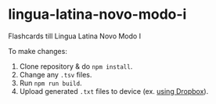 # lingua-latina-novo-modo-i
Flashcards till Lingua Latina Novo Modo I

To make changes:
1. Clone repository & do `npm install`.
2. Change any `.tsv` files.
3. Run `npm run build`.
4. Upload generated `.txt` files to device (ex. [using Dropbox](http://orangeorapple.com/Flashcards/)).
